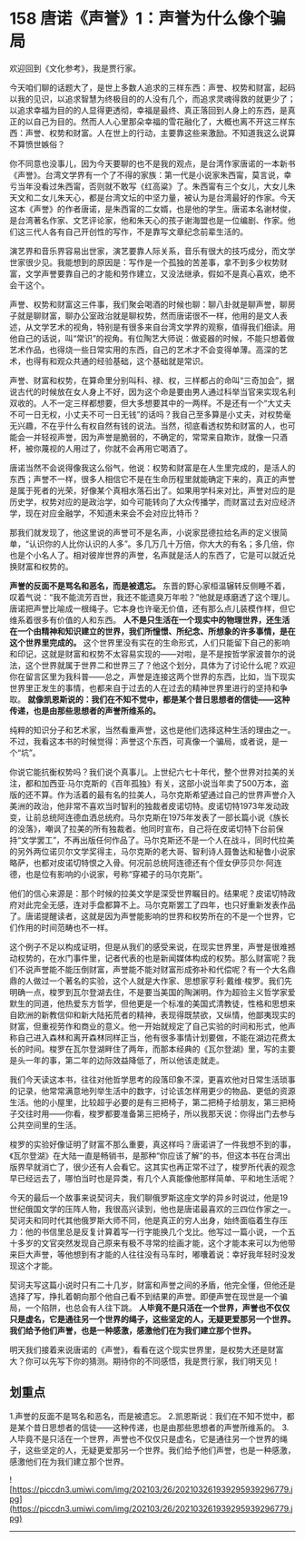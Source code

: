 # 158 唐诺《声誉》1：声誉为什么像个骗局

欢迎回到《文化参考》，我是贾行家。

今天咱们聊的话题大了，是世上多数人追求的三样东西：声誉、权势和财富，起码以我的见识，以追求智慧为终极目的的人没有几个，而追求灵魂得救的就更少了；以追求幸福为目的的人显得更透彻，幸福是最终、真正落回到人身上的东西，是真正的以自己为目的。然而人人心里那朵幸福的雪花融化了，大概也离不开这三样东西：声誉、权势和财富。人在世上的行动，主要靠这些来激励。不知道我这么说算不算愤世嫉俗？

你不同意也没事儿，因为今天要聊的也不是我的观点，是台湾作家唐诺的一本新书《声誉》。台湾文学界有一个了不得的家族：第一代是小说家朱西甯，莫言说，幸亏当年没看过朱西甯，否则就不敢写《红高粱》了。朱西甯有三个女儿，大女儿朱天文和二女儿朱天心，都是台湾文坛的中坚力量，被认为是台湾最好的作家。今天这本《声誉》的作者唐诺，是朱西甯的二女婿，也是他的学生。唐诺本名谢材俊，是台湾著名作家、文艺评论家，他和朱天心的孩子谢海盟也是一位编剧、作家。他们这三代人各有自己开创性的写作，不是靠写文章纪念前辈生活的。

演艺界和音乐界容易出世家，演艺要靠人际关系，音乐有很大的技巧成分，而文学世家很少见。我能想到的原因是：写作是一个孤独的苦差事，拿不到多少权势财富，文学声誉要靠自己的才能和劳作建立，又没法继承，假如不是真心喜欢，绝不会干这个。

声誉、权势和财富这三件事，我们聚会喝酒的时候也聊：聊八卦就是聊声誉，聊房子就是聊财富，聊办公室政治就是聊权势，然而唐诺很不一样，他用的是文人表述，从文学艺术的视角，特别是有很多来自台湾文学界的观察，值得我们细读。用他自己的话说，叫“常识”的视角。有位陶艺大师说：做瓷器的时候，不能只想着做艺术作品，也得烧一些日常实用的东西，自己的艺术才不会变得单薄。高深的艺术，也得有和观众共通的经验基础，这个基础就是常识。

声誉、财富和权势，在算命里分别叫科、禄、权，三样都占的命叫“三奇加会”，据说古代的时候放在女人身上不好，因为这个命是要由男人通过科举当官来实现名利双收的。人不一定三样都想要，但大多想要其中的一两样。不是还有一个“大丈夫不可一日无权，小丈夫不可一日无钱”的话吗？我自己至多算是小丈夫，对权势毫无兴趣，不在乎什么有权自然有钱的说法。当然，彻底看透权势和财富的人，也可能会一并轻视声誉，因为声誉是脆弱的，不确定的，常常来自欺诈，就像一只酒杯，被你蔑视的人用过了，你就不会再用它喝酒了。

唐诺当然不会说得像我这么俗气，他说：权势和财富是在人生里完成的，是活人的东西；声誉不一样，很多人相信它不是在生命历程里就能确定下来的，真正的声誉是属于死者的光荣，好像某个真相水落石出了。如果用学科来对比，声誉对应的是历史学，权势对应的是政治学，如今可能转向了大众传播学，而财富过去对应经济学，现在对应金融学，不知道未来会不会对应比特币？

那我们就发现了，他这里说的声誉可不是名声，小说家昆德拉给名声的定义很简单，“认识你的人比你认识的人多”。多几万几十万倍，你大大的有名；多几倍，你也是个小名人了。相对彼岸世界的声誉，名声就是活人的东西了，它是可以就近兑换财富和权势的。

 **声誉的反面不是骂名和恶名，而是被遗忘。** 东晋的野心家桓温辗转反侧睡不着，叹着气说：“我不能流芳百世，我还不能遗臭万年啦？”他就是琢磨透了这个理儿。唐诺把声誉比喻成一根绳子。它本身也许毫无价值，还有那么点儿装模作样，但它维系着很多有价值的人和东西。 **人不是只生活在一个现实中的物理世界，还生活在一个由精神和知识建立的世界，我们所憧憬、所纪念、所想象的许多事情，是在这个世界里完成的。** 这个世界里没有实在的生命形式，人们只能留下自己的影响和印记，这就是财富和权势不太容易实现的——对啦，是不是按哲学家波普尔的说法，这个世界就属于世界二和世界三了？他这个划分，具体为了讨论什么呢？欢迎你在留言区里为我科普——总之，声誉是连接这两个世界的东西，比如，当下现实世界里正发生的事情，也都来自于过去的人在过去的精神世界里进行的坚持和争取。 **就像凯恩斯说的：我们在不知不觉中，都是某个昔日思想者的信徒——这种传递，也是由那些思想者的声誉所维系的。**

纯粹的知识分子和艺术家，当然看重声誉，这也是他们选择这种生活的理由之一。不过，我看这本书的时候觉得：声誉这个东西，可真像一个骗局，或者说，是一个“坑”。

你说它能抗衡权势吗？我们说个真事儿。上世纪六七十年代，整个世界对拉美的关注，都和加西亚·马尔克斯的《百年孤独》有关，这部小说当年卖了500万本，盗版的还不算。作为活着的最有名的拉美人，马尔克斯希望通过自己的世界声誉介入美洲的政治，他非常不喜欢当时智利的独裁者皮诺切特。皮诺切特1973年发动政变，让前总统阿连德血洒总统府。马尔克斯在1975年发表了一部长篇小说《族长的没落》，嘲讽了拉美的所有独裁者。他同时宣布，自己将在皮诺切特下台前保持“文学罢工”，不再出版任何作品了。马尔克斯还不是一个人在战斗，同时代拉美的另外两位诺贝尔文学奖得主，马尔克斯的老大哥、智利诗人聂鲁达和秘鲁小说家略萨，也都对皮诺切特恨之入骨。何况前总统阿连德还有个侄女伊莎贝尔·阿连德，也是位有影响的小说家，号称“穿裙子的马尔克斯”。

他们的信心来源是：那个时候的拉美文学是深受世界瞩目的。结果呢？皮诺切特政府对此完全无感，连对手盘都算不上。马尔克斯罢工了四年，也只好重新发表作品了。唐诺提醒读者，这就是因为声誉能影响的世界和权势所在的不是一个世界，它们作用的时间范畴也不一样。

这个例子不足以构成证明，但是从我们的感受来说，在现实世界里，声誉是很难撼动权势的，在水门事件里，记者代表的也是新闻媒体构成的权势。那么财富呢？我们不说声誉能不能压倒财富，声誉能不能对财富形成弥补和代偿呢？有一个大名鼎鼎的人做过一个著名的实验，这个人就是大作家、思想家亨利·戴维·梭罗。我们先明确一点，梭罗到瓦尔登湖去住，不是要当美国的陶渊明。作为超验主义哲学家爱默生的同道，他热爱东方哲学，但他更是一个标准的美国式清教徒，性格和思想来自欧洲的新教信仰和新大陆拓荒者的精神，表现得既禁欲，又纵情，他鄙夷现实的财富，但重视劳作和商业的意义。他一开始就规定了自己实验的时间和形式，他声称自己进入森林和离开森林同样正当，他有很多事情计划要做，不能在湖边花费太长的时间。梭罗在瓦尔登湖畔住了两年，而那本经典的《瓦尔登湖》里，写的主要是头一年的事，第二年的边际效益降低了，所以他该走就走。

我们今天读这本书，往往对他哲学思考的段落印象不深，更喜欢他对日常生活琐事的记录，他常常满意地列举生活中的数字，讨论该怎样用更少的物品、更低的资源生活。他的小屋里，比较超乎必要的是有三把椅子，第二把椅子给朋友，第三把椅子交往时用——你看，梭罗都要准备第三把椅子，所以我那天说：你得出门去参与公共空间里的生活。

梭罗的实验好像证明了财富不那么重要，真这样吗？唐诺讲了一件我想不到的事，《瓦尔登湖》在大陆一直是畅销书，是那种“你应该了解”的书，但这本书在台湾出版界早就消亡了，很少还有人会看它。这其实也再正常不过了，梭罗所代表的观念早已经远去了，哪怕当时也是异类，有几个人真能像他那样简单、平和地生活呢？

今天的最后一个故事来说契诃夫，我们聊俄罗斯这座文学的异乡时说过，他是19世纪俄国文学的压阵人物，我很高兴读到，他也是唐诺最喜欢的三四位作家之一。契诃夫和同时代其他俄罗斯大师不同，他是真正的穷人出身，始终面临着生存压力：他的书信里总是反复计算着写一行字能换几个戈比。他写过一篇小说，一个五十多岁的文官突然发现自己原来有极不寻常的绘画才能，这个才能本来可以为他带来巨大声誉，等他想到有才能的人往往没有马车时，嘟囔着说：幸好我年轻时没发现这个才能。

契诃夫写这篇小说时只有二十几岁，财富和声誉之间的矛盾，他完全懂，但他还是选择了写，挣扎着朝向那个他自己看不到结果的声誉。即便声誉在现世是一个骗局，一个陷阱，也总会有人往下跳。 **人毕竟不是只活在一个世界，声誉也不仅仅只是虚名，它是通往另一个世界的绳子，这些坚定的人，无疑更爱那另一个世界。我们给予他们声誉，也是一种感激，感激他们在为我们建立那个世界。**

明天我们接着来说唐诺的《声誉》，看看在这个现实世界里，是权势大还是财富大？你可以先写下你的猜测。期待你的不同感悟，我是贾行家，我们明天见！

## 划重点

1.声誉的反面不是骂名和恶名，而是被遗忘。
2.凯恩斯说：我们在不知不觉中，都是某个昔日思想者的信徒——这种传递，也是由那些思想者的声誉所维系的。
3.人毕竟不是只活在一个世界，声誉也不仅仅只是虚名，它是通往另一个世界的绳子，这些坚定的人，无疑更爱那另一个世界。我们给予他们声誉，也是一种感激，感激他们在为我们建立那个世界。

![https://piccdn3.umiwi.com/img/202103/26/202103261939295939296779.jpg](https://piccdn3.umiwi.com/img/202103/26/202103261939295939296779.jpg)

---
